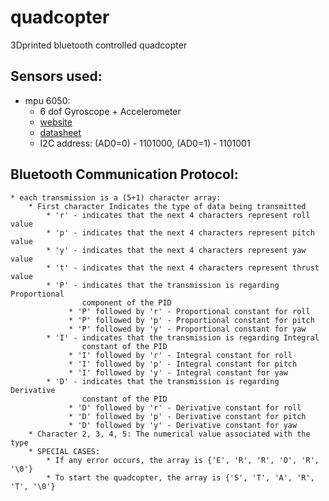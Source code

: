 # quadcopter
3Dprinted bluetooth controlled quadcopter

## Sensors used:
  * mpu 6050:
    * 6 dof Gyroscope + Accelerometer 
    * [website](https://www.sparkfun.com/products/11028)
    *  [datasheet](http://43zrtwysvxb2gf29r5o0athu.wpengine.netdna-cdn.com/wp-content/uploads/2015/02/MPU-6000-Datasheet1.pdf)
    *  I2C address: (AD0=0) - 1101000, (AD0=1) - 1101001

## Bluetooth Communication Protocol:
	* each transmission is a (5+1) character array:
		* First character Indicates the type of data being transmitted
			* 'r' - indicates that the next 4 characters represent roll value
			* 'p' - indicates that the next 4 characters represent pitch value
			* 'y' - indicates that the next 4 characters represent yaw value
			* 't' - indicates that the next 4 characters represent thrust value
			* 'P' - indicates that the transmission is regarding Proportional
				    component of the PID
				 * 'P' followed by 'r' - Proportional constant for roll
				 * 'P' followed by 'p' - Proportional constant for pitch
				 * 'P' followed by 'y' - Proportional constant for yaw
			* 'I' - indicates that the transmission is regarding Integral
				    constant of the PID
				 * 'I' followed by 'r' - Integral constant for roll
				 * 'I' followed by 'p' - Integral constant for pitch
				 * 'I' followed by 'y' - Integral constant for yaw
			* 'D' - indicates that the transmission is regarding Derivative
				    constant of the PID
				 * 'D' followed by 'r' - Derivative constant for roll
				 * 'D' followed by 'p' - Derivative constant for pitch
				 * 'D' followed by 'y' - Derivative constant for yaw
		* Character 2, 3, 4, 5: The numerical value associated with the type
		* SPECIAL CASES:
			* If any error occurs, the array is {'E', 'R', 'R', 'O', 'R', '\0'}
			* To start the quadcopter, the array is {'S', 'T', 'A', 'R', 'T', '\0'}